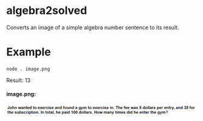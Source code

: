 # algebra2solved
Converts an image of a simple algebra number sentence to its result.

# Example
```
node . image.png
```
Result:
13

#### image.png:
![image.png](image.png)

